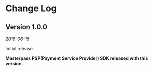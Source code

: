 # Change Log

## Version 1.0.0

_2016-06-16_

Initial release.

**Masterpass PSP(Payment Service Provider) SDK released with this version.**
